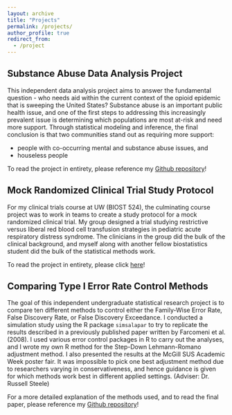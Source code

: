 ```yaml
---
layout: archive
title: "Projects"
permalink: /projects/
author_profile: true
redirect_from:
  - /project
---
```


## Substance Abuse Data Analysis Project
This independent data analysis project aims to answer the fundamental question - who needs aid within the current context of the opioid epidemic that is sweeping the United States? Substance abuse is an important public health issue, and one of the first steps to addressing this increasingly prevalent issue is determining which populations are most at-risk and need more support. Through statistical modeling and inference, the final conclusion is that two communities stand out as requiring more support:
  * people with co-occurring mental and substance abuse issues, and 
  * houseless people

To read the project in entirety, please reference my [Github repository](https://github.com/nikipetrakos/substance-abuse-project/blob/main/Niki%20Petrakos%20Final%20Draft%20-%20Edited%208_8.pdf)!

## Mock Randomized Clinical Trial Study Protocol
For my clinical trials course at UW (BIOST 524), the culminating course project was to work in teams to create a study protocol for a mock randomized clinical trial. My group designed a trial studying restrictive versus liberal red blood cell transfusion strategies in pediatric acute respiratory distress syndrome. The clinicians in the group did the bulk of the clinical background, and myself along with another fellow biostatistics student did the bulk of the statistical methods work. 

To read the project in entirety, please click [here](https://github.com/nikipetrakos/biost524/blob/42512f0a28660705ef34e441c3fd1b67bd3fbd4f/BIOST524%20Group%208%20project.pdf)!


## Comparing Type I Error Rate Control Methods
The goal of this independent undergraduate statistical research project is to compare ten different methods to control either the Family-Wise Error Rate, False Discovery Rate, or False Discovery Exceedance. I conducted a simulation study using the R package `simsalapar` to try to replicate the results described in a previously published paper written by Farcomeni et al. (2008). I used various error control packages in R to carry out the analyses, and I wrote my own R method for the Step-Down Lehmann-Romano adjustment method. I also presented the results at the McGill SUS Academic Week poster fair. It was impossible to pick one best adjustment method due to researchers varying in conservativeness, and hence guidance is given for which methods work best in different applied settings. (Adviser: Dr. Russell Steele)

For a more detailed explanation of the methods used, and to read the final paper, please reference my [Github repository](https://github.com/nikipetrakos/sim-studies/blob/master/FinalReport.pdf)!